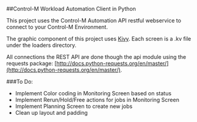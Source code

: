 ##Control-M Workload Automation Client in Python

This project uses the Control-M Automation API restful webservice to connect to your Control-M Environment.

The graphic component of this project uses [Kivy](https://kivy.org/#home). Each screen is a .kv file under the loaders directory.


All connections the REST API are done though the api module using the requests package: [http://docs.python-requests.org/en/master/](http://docs.python-requests.org/en/master/).

###To Do:

- Implement Color coding in Monitoring Screen based on status
- Implement Rerun/Hold/Free actions for jobs in Monitoring Screen
- Implement Planning Screen to create new jobs
- Clean up layout and padding